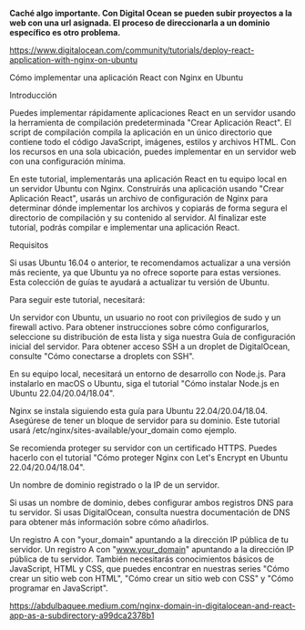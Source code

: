 **Caché algo importante. Con Digital Ocean se pueden subir proyectos a la web con una url asignada. El proceso de direccionarla a un dominio específico es otro problema.**

https://www.digitalocean.com/community/tutorials/deploy-react-application-with-nginx-on-ubuntu

Cómo implementar una aplicación React con Nginx en Ubuntu

Introducción

Puedes implementar rápidamente aplicaciones React en un servidor usando la herramienta de compilación predeterminada "Crear Aplicación React". El script de compilación compila la aplicación en un único directorio que contiene todo el código JavaScript, imágenes, estilos y archivos HTML. Con los recursos en una sola ubicación, puedes implementar en un servidor web con una configuración mínima.

En este tutorial, implementarás una aplicación React en tu equipo local en un servidor Ubuntu con Nginx. Construirás una aplicación usando "Crear Aplicación React", usarás un archivo de configuración de Nginx para determinar dónde implementar los archivos y copiarás de forma segura el directorio de compilación y su contenido al servidor. Al finalizar este tutorial, podrás compilar e implementar una aplicación React.

Requisitos

Si usas Ubuntu 16.04 o anterior, te recomendamos actualizar a una versión más reciente, ya que Ubuntu ya no ofrece soporte para estas versiones. Esta colección de guías te ayudará a actualizar tu versión de Ubuntu.

Para seguir este tutorial, necesitará:

Un servidor con Ubuntu, un usuario no root con privilegios de sudo y un firewall activo. Para obtener instrucciones sobre cómo configurarlos, seleccione su distribución de esta lista y siga nuestra Guía de configuración inicial del servidor. Para obtener acceso SSH a un droplet de DigitalOcean, consulte "Cómo conectarse a droplets con SSH".

En su equipo local, necesitará un entorno de desarrollo con Node.js. Para instalarlo en macOS o Ubuntu, siga el tutorial "Cómo instalar Node.js en Ubuntu 22.04/20.04/18.04".

Nginx se instala siguiendo esta guía para Ubuntu 22.04/20.04/18.04. Asegúrese de tener un bloque de servidor para su dominio. Este tutorial usará /etc/nginx/sites-available/your_domain como ejemplo.

Se recomienda proteger su servidor con un certificado HTTPS. Puedes hacerlo con el tutorial "Cómo proteger Nginx con Let's Encrypt en Ubuntu 22.04/20.04/18.04".

Un nombre de dominio registrado o la IP de un servidor.

Si usas un nombre de dominio, debes configurar ambos registros DNS para tu servidor. Si usas DigitalOcean, consulta nuestra documentación de DNS para obtener más información sobre cómo añadirlos.

Un registro A con "your_domain" apuntando a la dirección IP pública de tu servidor.
Un registro A con "www.your_domain" apuntando a la dirección IP pública de tu servidor.
También necesitarás conocimientos básicos de JavaScript, HTML y CSS, que puedes encontrar en nuestras series "Cómo crear un sitio web con HTML", "Cómo crear un sitio web con CSS" y "Cómo programar en JavaScript".










https://abdulbaquee.medium.com/nginx-domain-in-digitalocean-and-react-app-as-a-subdirectory-a99dca2378b1


